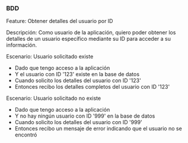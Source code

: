 ### BDD

Feature: Obtener detalles del usuario por ID

Descripción: Como usuario de la aplicación, quiero poder obtener los detalles de un usuario específico mediante su ID para acceder a su información.

Escenario: Usuario solicitado existe

- Dado que tengo acceso a la aplicación
- Y el usuario con ID '123' existe en la base de datos
- Cuando solicito los detalles del usuario con ID '123'
- Entonces recibo los detalles completos del usuario con ID '123'

Escenario: Usuario solicitado no existe

- Dado que tengo acceso a la aplicación
- Y no hay ningún usuario con ID '999' en la base de datos
- Cuando solicito los detalles del usuario con ID '999'
- Entonces recibo un mensaje de error indicando que el usuario no se encontró
